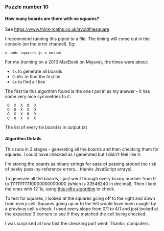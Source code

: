 ### Puzzle number 10
#### How many boards are there with no squares?

See https://www.think-maths.co.uk/avoidthesquare

I recommend running this piped to a file. The timing will come out in the console (on the error channel). Eg:

```> node squares.js > output```

For me (running on a 2013 MacBook on Mojave), the times were about:

- `7s` to generate all boards
- `0.05s` to find the first tie
- `9s` to find all ties

The first tie this algorithm found is the one I put in as my answer - it has some very nice symmetries to it:
``` O  O  X  X  X 
 O  X  X  O  O 
 O  O  X  X  O 
 O  X  X  O  O 
 O  O  X  X  X 
```

The list of every tie board is in output.txt

#### Algorithm Details

This runs in 2 stages - generating all the boards and then checking them for squares. I could have checked as I generated but I didn't feel like it.

I'm storing the boards as binary strings for ease of passing around (no risk of pesky pass-by-reference errors... thanks JavaScript arrays). 

To generate all the boards, I just went through every binary number from 0 to 1111111111110000000000000 (which is 33546240 in decimal). Then I kept the ones with 12 1s, using [this nifty algorithm](https://stackoverflow.com/questions/8871204/count-number-of-1s-in-binary-representation/18293598#18293598) to check.

To test for squares, I looked at the squares going off to the right and down from every cell. Squares going up or to the left would have been caught by a previous cell's check. I used every slope from 0/1 to 4/1 and just looked at the expected 3 corners to see if they matched the cell being checked.

I was surprised at how fast the checking part went! Thanks, computers.